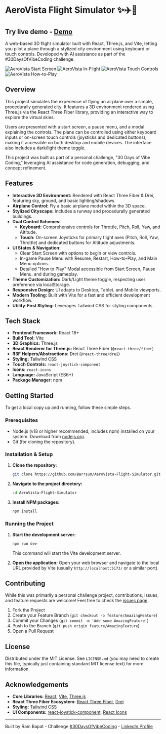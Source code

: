 # AeroVista Flight Simulator ✨✈️🌆

## Try live demo - [Demo](https://aero-vista-flight-simulator.vercel.app/)

A web-based 3D flight simulator built with React, Three.js, and Vite, letting you pilot a plane through a stylized city environment using keyboard or touch controls. Developed with AI assistance as part of the #30DaysOfVibeCoding challenge.

<!-- ================================================== -->

![AeroVista Start Screen](public/screenshot-start.png)
![AeroVista In-Flight](public/screenshot-flight.png)
![AeroVista Touch Controls](public/screenshot-touch.png)
![AeroVista How-to-Play](public/screenshot-modal.png)

<!-- ================================================== -->

## Overview

This project simulates the experience of flying an airplane over a simple, procedurally generated city. It features a 3D environment rendered using Three.js via the React Three Fiber library, providing an interactive way to explore the virtual skies.

Users are presented with a start screen, a pause menu, and a modal explaining the controls. The plane can be controlled using either keyboard inputs or on-screen touch controls (joysticks and dedicated buttons), making it accessible on both desktop and mobile devices. The interface also includes a dark/light theme toggle.

This project was built as part of a personal challenge, "30 Days of Vibe Coding," leveraging AI assistance for code generation, debugging, and concept refinement.

## Features

*   **Interactive 3D Environment:** Rendered with React Three Fiber & Drei, featuring sky, ground, and basic lighting/shadows.
*   **Airplane Control:** Fly a basic airplane model within the 3D space.
*   **Stylized Cityscape:** Includes a runway and procedurally generated buildings.
*   **Dual Control Schemes:**
    *   **Keyboard:** Comprehensive controls for Throttle, Pitch, Roll, Yaw, and Altitude.
    *   **Touch:** On-screen Joysticks for primary flight axes (Pitch, Roll, Yaw, Throttle) and dedicated buttons for Altitude adjustments.
*   **UI States & Navigation:**
    *   Clear Start Screen with options to begin or view controls.
    *   In-game Pause Menu with Resume, Restart, How-to-Play, and Main Menu options.
    *   Detailed "How to Play" Modal accessible from Start Screen, Pause Menu, and during gameplay.
*   **Theme Customization:** Dark/Light theme toggle, respecting user preference via localStorage.
*   **Responsive Design:** UI adapts to Desktop, Tablet, and Mobile viewports.
*   **Modern Tooling:** Built with Vite for a fast and efficient development workflow.
*   **Utility-First Styling:** Leverages Tailwind CSS for styling components.

## Tech Stack

*   **Frontend Framework:** React 18+
*   **Build Tool:** Vite
*   **3D Graphics:** Three.js
*   **React Renderer for Three.js:** React Three Fiber (`@react-three/fiber`)
*   **R3F Helpers/Abstractions:** Drei (`@react-three/drei`)
*   **Styling:** Tailwind CSS
*   **Touch Controls:** `react-joystick-component`
*   **Icons:** `react-icons`
*   **Language:** JavaScript (ES6+)
*   **Package Manager:** npm

## Getting Started

To get a local copy up and running, follow these simple steps.

### Prerequisites

*   Node.js (v18 or higher recommended, includes npm) installed on your system. Download from [nodejs.org](https://nodejs.org/).
*   Git (for cloning the repository).

### Installation & Setup

1.  **Clone the repository:**
    ```bash
    git clone https://github.com/Barrsum/AeroVista-Flight-Simulator.git
    ```

2.  **Navigate to the project directory:**
    ```bash
    cd AeroVista-Flight-Simulator
    ```

3.  **Install NPM packages:**
    ```bash
    npm install
    ```

### Running the Project

1.  **Start the development server:**
    ```bash
    npm run dev
    ```
    This command will start the Vite development server.

2.  **Open the application:**
    Open your web browser and navigate to the local URL provided by Vite (usually `http://localhost:5173/` or a similar port).

## Contributing

While this was primarily a personal challenge project, contributions, issues, and feature requests are welcome! Feel free to check the [issues page](https://github.com/Barrsum/AeroVista-Flight-Simulator/issues).

1.  Fork the Project
2.  Create your Feature Branch (`git checkout -b feature/AmazingFeature`)
3.  Commit your Changes (`git commit -m 'Add some AmazingFeature'`)
4.  Push to the Branch (`git push origin feature/AmazingFeature`)
5.  Open a Pull Request

## License

Distributed under the MIT License. See `LICENSE.md` (you may need to create this file, typically just containing standard MIT license text) for more information.

## Acknowledgements

*   **Core Libraries:** [React](https://react.dev/), [Vite](https://vitejs.dev/), [Three.js](https://threejs.org/)
*   **React Three Fiber Ecosystem:** [React Three Fiber](https://docs.pmnd.rs/react-three-fiber/), [Drei](https://github.com/pmndrs/drei)
*   **Styling:** [Tailwind CSS](https://tailwindcss.com/)
*   **UI Components:** [react-joystick-component](https://github.com/elipay/react-joystick-component), [React Icons](https://react-icons.github.io/react-icons/)

---

Built by Ram Bapat - Challenge [#30DaysOfVibeCoding](https://www.linkedin.com/posts/ram-bapat-barrsum-diamos_vibecoding-ai-machinelearning-activity-7312839191153860608-wQ8y?utm_source=share&utm_medium=member_desktop&rcm=ACoAAEokGUcBG1WEFP4A_IMlyO4LNl-eu2MD52w) - [LinkedIn Profile](https://www.linkedin.com/in/ram-bapat-barrsum-diamos)
